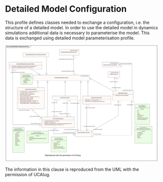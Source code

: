 # Detailed Model Configuration

This profile defines classes needed to exchange a configuration, i.e. the structure of a detailed model. In order to use the detailed model in dynamics simulations additional data is necessary to parameterise the model. This data is exchanged using detailed model parameterisation profile.

![Detailed Model Configuration](./DetailedModelConfiguration.svg)

The information in this clause is reproduced from the UML with the permission of UCAIug.
